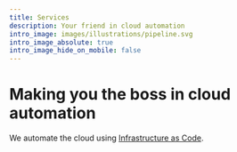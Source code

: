 ```yaml
---
title: Services
description: Your friend in cloud automation
intro_image: images/illustrations/pipeline.svg
intro_image_absolute: true
intro_image_hide_on_mobile: false
---
```


# Making you the boss in cloud automation

We automate the cloud using [Infrastructure as Code](https://en.wikipedia.org/wiki/Infrastructure_as_code).
